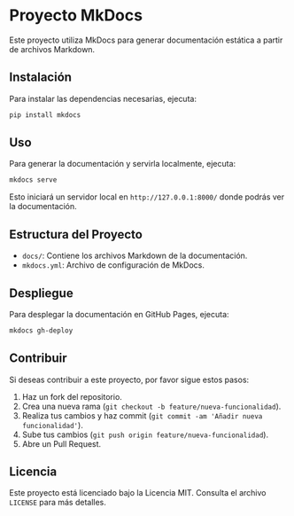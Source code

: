 # Proyecto MkDocs

Este proyecto utiliza MkDocs para generar documentación estática a partir de archivos Markdown.

## Instalación

Para instalar las dependencias necesarias, ejecuta:

```sh
pip install mkdocs
```

## Uso

Para generar la documentación y servirla localmente, ejecuta:

```sh
mkdocs serve
```

Esto iniciará un servidor local en `http://127.0.0.1:8000/` donde podrás ver la documentación.

## Estructura del Proyecto

- `docs/`: Contiene los archivos Markdown de la documentación.
- `mkdocs.yml`: Archivo de configuración de MkDocs.

## Despliegue

Para desplegar la documentación en GitHub Pages, ejecuta:

```sh
mkdocs gh-deploy
```

## Contribuir

Si deseas contribuir a este proyecto, por favor sigue estos pasos:

1. Haz un fork del repositorio.
2. Crea una nueva rama (`git checkout -b feature/nueva-funcionalidad`).
3. Realiza tus cambios y haz commit (`git commit -am 'Añadir nueva funcionalidad'`).
4. Sube tus cambios (`git push origin feature/nueva-funcionalidad`).
5. Abre un Pull Request.

## Licencia

Este proyecto está licenciado bajo la Licencia MIT. Consulta el archivo `LICENSE` para más detalles.
